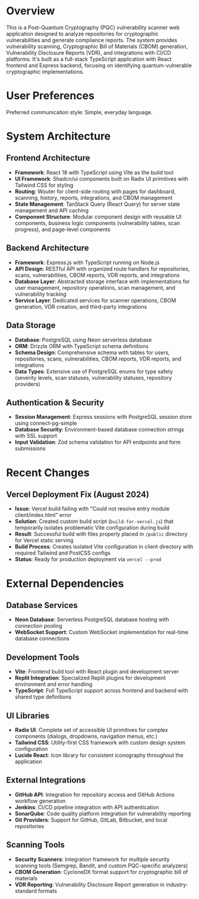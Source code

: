 # Overview

This is a Post-Quantum Cryptography (PQC) vulnerability scanner web application designed to analyze repositories for cryptographic vulnerabilities and generate compliance reports. The system provides vulnerability scanning, Cryptographic Bill of Materials (CBOM) generation, Vulnerability Disclosure Reports (VDR), and integrations with CI/CD platforms. It's built as a full-stack TypeScript application with React frontend and Express backend, focusing on identifying quantum-vulnerable cryptographic implementations.

# User Preferences

Preferred communication style: Simple, everyday language.

# System Architecture

## Frontend Architecture
- **Framework**: React 18 with TypeScript using Vite as the build tool
- **UI Framework**: Shadcn/ui components built on Radix UI primitives with Tailwind CSS for styling
- **Routing**: Wouter for client-side routing with pages for dashboard, scanning, history, reports, integrations, and CBOM management
- **State Management**: TanStack Query (React Query) for server state management and API caching
- **Component Structure**: Modular component design with reusable UI components, business logic components (vulnerability tables, scan progress), and page-level components

## Backend Architecture
- **Framework**: Express.js with TypeScript running on Node.js
- **API Design**: RESTful API with organized route handlers for repositories, scans, vulnerabilities, CBOM reports, VDR reports, and integrations
- **Database Layer**: Abstracted storage interface with implementations for user management, repository operations, scan management, and vulnerability tracking
- **Service Layer**: Dedicated services for scanner operations, CBOM generation, VDR creation, and third-party integrations

## Data Storage
- **Database**: PostgreSQL using Neon serverless database
- **ORM**: Drizzle ORM with TypeScript schema definitions
- **Schema Design**: Comprehensive schema with tables for users, repositories, scans, vulnerabilities, CBOM reports, VDR reports, and integrations
- **Data Types**: Extensive use of PostgreSQL enums for type safety (severity levels, scan statuses, vulnerability statuses, repository providers)

## Authentication & Security
- **Session Management**: Express sessions with PostgreSQL session store using connect-pg-simple
- **Database Security**: Environment-based database connection strings with SSL support
- **Input Validation**: Zod schema validation for API endpoints and form submissions

# Recent Changes

## Vercel Deployment Fix (August 2024)
- **Issue**: Vercel build failing with "Could not resolve entry module client/index.html" error
- **Solution**: Created custom build script (`build-for-vercel.js`) that temporarily isolates problematic Vite configuration during build
- **Result**: Successful build with files properly placed in `/public` directory for Vercel static serving
- **Build Process**: Creates isolated Vite configuration in client directory with required Tailwind and PostCSS configs
- **Status**: Ready for production deployment via `vercel --prod`

# External Dependencies

## Database Services
- **Neon Database**: Serverless PostgreSQL database hosting with connection pooling
- **WebSocket Support**: Custom WebSocket implementation for real-time database connections

## Development Tools
- **Vite**: Frontend build tool with React plugin and development server
- **Replit Integration**: Specialized Replit plugins for development environment and error handling
- **TypeScript**: Full TypeScript support across frontend and backend with shared type definitions

## UI Libraries
- **Radix UI**: Complete set of accessible UI primitives for complex components (dialogs, dropdowns, navigation menus, etc.)
- **Tailwind CSS**: Utility-first CSS framework with custom design system configuration
- **Lucide React**: Icon library for consistent iconography throughout the application

## External Integrations
- **GitHub API**: Integration for repository access and GitHub Actions workflow generation
- **Jenkins**: CI/CD pipeline integration with API authentication
- **SonarQube**: Code quality platform integration for vulnerability reporting
- **Git Providers**: Support for GitHub, GitLab, Bitbucket, and local repositories

## Scanning Tools
- **Security Scanners**: Integration framework for multiple security scanning tools (Semgrep, Bandit, and custom PQC-specific analyzers)
- **CBOM Generation**: CycloneDX format support for cryptographic bill of materials
- **VDR Reporting**: Vulnerability Disclosure Report generation in industry-standard formats